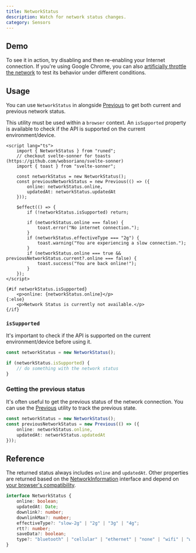 ```yaml
---
title: NetworkStatus
description: Watch for network status changes.
category: Sensors
---
```


<script>
import Demo from "$lib/components/demos/network-status.svelte";
import { Callout } from "@svecodocs/kit";
</script>

## Demo

To see it in action, try disabling and then re-enabling your Internet connection. If you're using
Google Chrome, you can also
[artificially throttle the network](https://developer.chrome.com/docs/devtools/settings/throttling)
to test its behavior under different conditions.

<Demo />

## Usage

You can use `NetworkStatus` in alongside [Previous](https://runed.dev/docs/utilities/previous) to
get both current and previous network status.

<Callout type="warning">

This utility must be used within a `browser` context. An `isSupported` property is available to
check if the API is supported on the current environment/device.

</Callout>

```svelte
<script lang="ts">
	import { NetworkStatus } from "runed";
	// checkout svelte-sonner for toasts (https://github.com/wobsoriano/svelte-sonner)
	import { toast } from "svelte-sonner";

	const networkStatus = new NetworkStatus();
	const previousNetworkStatus = new Previous(() => ({
		online: networkStatus.online,
		updatedAt: networkStatus.updatedAt
	}));

	$effect(() => {
		if (!networkStatus.isSupported) return;

		if (networkStatus.online === false) {
			toast.error("No internet connection.");
		}
		if (networkStatus.effectiveType === "2g") {
			toast.warning("You are experiencing a slow connection.");
		}
		if (networkStatus.online === true && previousNetworkStatus.current?.online === false) {
			toast.success("You are back online!");
		}
	});
</script>

{#if networkStatus.isSupported}
	<p>online: {networkStatus.online}</p>
{:else}
	<p>Network Status is currently not available.</p>
{/if}
```

### `isSupported`

It's important to check if the API is supported on the current environment/device before using it.

```ts
const networkStatus = new NetworkStatus();

if (networkStatus.isSupported) {
	// do something with the network status
}
```

### Getting the previous status

It's often useful to get the previous status of the network connection. You can use the
[Previous](https://runed.dev/docs/utilities/previous) utility to track the previous state.

```ts
const networkStatus = new NetworkStatus();
const previousNetworkStatus = new Previous(() => ({
	online: networkStatus.online,
	updatedAt: networkStatus.updatedAt
}));
```

## Reference

The returned status always includes `online` and `updatedAt`. Other properties are returned based on
the
[NetworkInformation](https://developer.mozilla.org/en-US/docs/Web/API/NetworkInformation#instance_properties)
interface and depend on
[your browser's compatibility](https://developer.mozilla.org/en-US/docs/Web/API/NetworkInformation#browser_compatibility).

```typescript
interface NetworkStatus {
	online: boolean;
	updatedAt: Date;
	downlink?: number;
	downlinkMax?: number;
	effectiveType?: "slow-2g" | "2g" | "3g" | "4g";
	rtt?: number;
	saveData?: boolean;
	type?: "bluetooth" | "cellular" | "ethernet" | "none" | "wifi" | "wimax" | "other" | "unknown";
}
```
